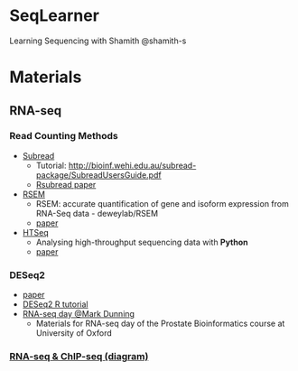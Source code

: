 # SeqLearner
Learning Sequencing with Shamith @shamith-s
# Materials

## RNA-seq
### Read Counting Methods
- [Subread](http://subread.sourceforge.net/)
  - Tutorial: http://bioinf.wehi.edu.au/subread-package/SubreadUsersGuide.pdf
  - [Rsubread paper](https://academic.oup.com/nar/article/47/8/e47/5345150)
- [RSEM](https://github.com/deweylab/RSEM)
  - RSEM: accurate quantification of gene and isoform expression from RNA-Seq data - deweylab/RSEM
  - [paper](https://bmcbioinformatics.biomedcentral.com/articles/10.1186/1471-2105-12-323)
- [HTSeq](https://htseq.readthedocs.io/en/master/)
  - Analysing high-throughput sequencing data with **Python**
  - [paper](https://www.ncbi.nlm.nih.gov/pmc/articles/PMC4287950/)


### DESeq2
- [paper](./paper/DESeq2.pdf)
- [DESeq2 R tutorial](https://bioconductor.org/packages/release/bioc/vignettes/DESeq2/inst/doc/DESeq2.html)
- [RNA-seq day @Mark Dunning](https://sbc.shef.ac.uk/prostate-bioinformatics/)
  - Materials for RNA-seq day of the Prostate Bioinformatics course at University of Oxford


### [RNA-seq & ChIP-seq (diagram)](https://github.com/xihajun/tool-learning/blob/master/STAR/diagram.png)
